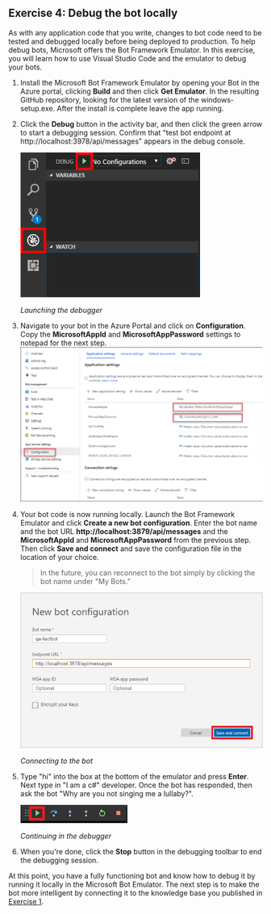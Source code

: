 <style>
figcaption{
    display: none !important;
}
</style>

## Exercise 4: Debug the bot locally

As with any application code that you write, changes to bot code need to be tested and debugged locally before being deployed to production. To help debug bots, Microsoft offers the Bot Framework Emulator. In this exercise, you will learn how to use Visual Studio Code and the emulator to debug your bots.

1. Install the Microsoft Bot Framework Emulator by opening your Bot in the Azure portal, clicking **Build** and then click **Get Emulator**. In the resulting GitHub repository, looking for the latest version of the windows-setup.exe. After the install is complete leave the app running.

2. Click the **Debug** button in the activity bar, and then click the green arrow to start a debugging session. Confirm that "test bot endpoint at http://localhost:3978/api/messages" appears in the debug console.

    ![Launching the debugger](Images/vs-launch-debugger.png)

    _Launching the debugger_

4. Navigate to your bot in the Azure Portal and click on **Configuration**.  Copy the **MicrosoftAppId** and **MicrosoftAppPassword** settings to notepad for the next step.
![Configuration Settings](Images/19-11-06-Configuration.png)

1. Your bot code is now running locally. Launch the Bot Framework Emulator and click **Create a new bot configuration**. Enter the bot name and the bot URL **http://localhost:3879/api/messages** and the **MicrosoftAppId** and **MicrosoftAppPassword** from the previous step. Then click **Save and connect** and save the configuration file in the location of your choice.

    > In the future, you can reconnect to the bot simply by clicking the bot name under "My Bots."

    ![Connecting to the bot](Images/new-bot-configuration.png)

    _Connecting to the bot_

2. Type "hi" into the box at the bottom of the emulator and press **Enter**. Next type in "I am a c#" developer. Once the bot has responded, then ask the bot "Why are you not singing me a lullaby?".

    ![Continuing in the debugger](Images/continue-debugging.png)

    _Continuing in the debugger_

3.  When you're done, click the **Stop** button in the debugging toolbar to end the debugging session.

At this point, you have a fully functioning bot and know how to debug it by running it locally in the Microsoft Bot Emulator. The next step is to make the bot more intelligent by connecting it to the knowledge base you published in [Exercise 1](#Exercise1).
